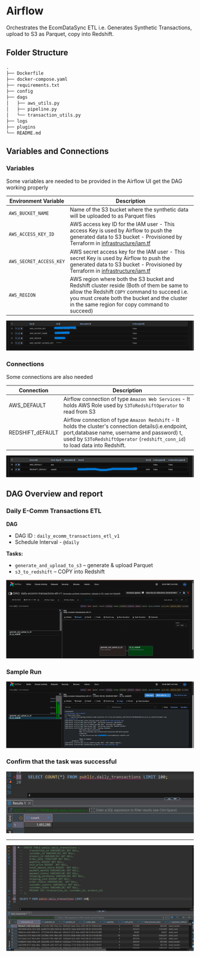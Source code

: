 # Airflow

Orchestrates the EcomDataSync ETL i.e. Generates Synthetic Transactions, upload to S3 as Parquet, copy into Redshift.

## Folder Structure

```
.
├── Dockerfile
├── docker-compose.yaml
├── requirements.txt
├── config
├── dags
│   ├── aws_utils.py
│   ├── pipeline.py
│   └── transaction_utils.py
├── logs
├── plugins
└── README.md
```

## Variables and Connections

### Variables
Some variables are needed to be provided in the Airflow UI get the DAG working properly

| Environment Variable | Description |
| - | - |
| `AWS_BUCKET_NAME` | Name of the S3 bucket where the synthetic data will be uploaded to as Parquet files |
| `AWS_ACCESS_KEY_ID` | AWS access key ID for the IAM user - This access Key is used by Airflow to push the generated data to S3 bucket -  Provisioned by Terraform in [infrastructure/iam.tf](../infrastructure/iam.tf) |
| `AWS_SECRET_ACCESS_KEY` | AWS secret access key for the IAM user - This secret Key is used by Airflow to push the generated data to S3 bucket - Provisioned by Terraform in [infrastructure/iam.tf](../infrastructure/iam.tf) |
| `AWS_REGION`| AWS region where both the S3 bucket and Redshift cluster reside (Both of them be same to allow the Redshift `COPY` command to succeed i.e. you must create both the bucket and the cluster in the same region for copy command to succeed) |

![](./images/airflow-variables.png)

### Connections

Some connections are also needed 

| Connection | Description |
| - | - |
| AWS_DEFAULT |  Airflow connection of type `Amazon Web Services` - It holds AWS Role used by `S3ToRedshiftOperator` to read from S3 |
| REDSHIFT_dEFAULT | Airflow connection of type `Amazon Redshift` - It holds the cluster's connection details(i.e.endpoint, port,database name, username and password) t, used by `S3ToRedshiftOperator` (`redshift_conn_id`) to load data into Redshift. | 

![](./images/airflow-connections.png)


## DAG Overview and report

### Daily E-Comm Transactions ETL

**DAG**
  + DAG ID : `daily_ecomm_transactions_etl_v1`
  + Schedule Interval - `@daily`

**Tasks:**
  + `generate_and_upload_to_s3` – generate & upload Parquet
  + `s3_to_redshift` – COPY into Redshift

![](./images/dag.png)

### Sample Run

![](./images/successful-dag-run.png)

### Confirm that the task was successful

![](./images/confirm-success.png)

---

![](./images/confirm-success-2.png)
